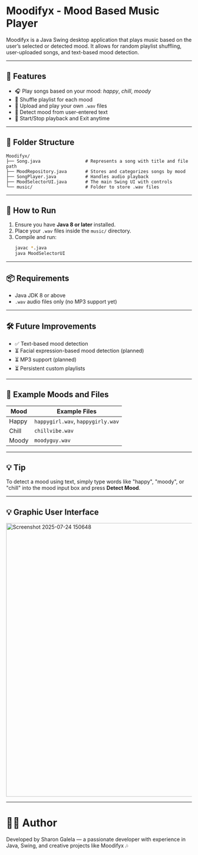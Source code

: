 # Moodifyx - Mood Based Music Player

Moodifyx is a Java Swing desktop application that plays music based on the user’s selected or detected mood. It allows for random playlist shuffling, user-uploaded songs, and text-based mood detection.

---

## 🎵 Features

- 🎧 Play songs based on your mood: *happy*, *chill*, *moody*
- 🔁 Shuffle playlist for each mood
- 🎼 Upload and play your own `.wav` files
- 💬 Detect mood from user-entered text
- 🛑 Start/Stop playback and Exit anytime

---

## 📁 Folder Structure

```
Moodifyx/
├── Song.java                 # Represents a song with title and file path
├── MoodRepository.java       # Stores and categorizes songs by mood
├── SongPlayer.java           # Handles audio playback
├── MoodSelectorUI.java       # The main Swing UI with controls
└── music/                    # Folder to store .wav files
```

---

## 🚀 How to Run

1. Ensure you have **Java 8 or later** installed.
2. Place your `.wav` files inside the `music/` directory.
3. Compile and run:
   ```bash
   javac *.java
   java MoodSelectorUI
   ```

---

## 📦 Requirements
- Java JDK 8 or above
- `.wav` audio files only (no MP3 support yet)

---

## 🛠 Future Improvements
- ✅ Text-based mood detection
- ⏳ Facial expression-based mood detection (planned)
- ⏳ MP3 support (planned)
- ⏳ Persistent custom playlists

---

## 🤖 Example Moods and Files

| Mood   | Example Files             |
|--------|---------------------------|
| Happy  | `happygirl.wav`, `happygirly.wav` |
| Chill  | `chillvibe.wav`           |
| Moody  | `moodyguy.wav`            |

---

## 💡 Tip

To detect a mood using text, simply type words like "happy", "moody", or "chill" into the mood input box and press **Detect Mood**.

---

## 💡 Graphic User Interface
<img width="984" height="742" alt="Screenshot 2025-07-24 150648" src="https://github.com/user-attachments/assets/269e4aa3-3ead-466a-8cdb-01f47c212edc" />


---
# 🧑‍💻 Author
Developed by Sharon Galela — a passionate developer with experience in Java, Swing, and creative projects like Moodifyx 🎶
